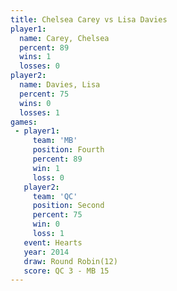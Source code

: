 ```yaml
---
title: Chelsea Carey vs Lisa Davies
player1:              
  name: Carey, Chelsea
  percent: 89         
  wins: 1             
  losses: 0           
player2:              
  name: Davies, Lisa  
  percent: 75         
  wins: 0             
  losses: 1           
games:
 - player1:          
     team: 'MB'      
     position: Fourth
     percent: 89     
     win: 1          
     loss: 0         
   player2:          
     team: 'QC'      
     position: Second
     percent: 75     
     win: 0          
     loss: 1         
   event: Hearts        
   year: 2014           
   draw: Round Robin(12)
   score: QC 3 - MB 15  
---
```

